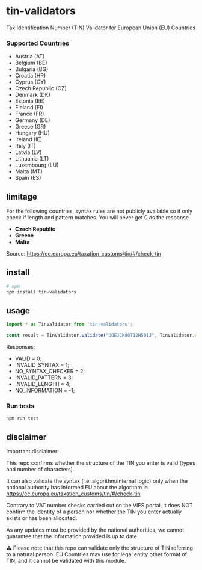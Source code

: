# tin-validators
Tax Identification Number (TIN) Validator for European Union (EU) Countries

### Supported Countries
- Austria (AT)
- Belgium (BE)
- Bulgaria (BG)
- Croatia (HR)
- Cyprus (CY)
- Czech Republic (CZ)
- Denmark (DK)
- Estonia (EE)
- Finland (FI)
- France (FR)
- Germany (DE)
- Greece (GR)
- Hungary (HU)
- Ireland (IE)
- Italy (IT)
- Latvia (LV)
- Lithuania (LT)
- Luxembourg (LU)
- Malta (MT)
- Spain (ES)

## limitage
For the following countries, syntax rules are not publicly available so it only check if length and pattern matches. You will never get 0 as the response
- **Czech Republic**
- **Greece**
- **Malta**

Source: https://ec.europa.eu/taxation_customs/tin/#/check-tin

## install

```bash
# npm
npm install tin-validators

```

## usage
```typescript
import * as TinValidator from 'tin-validators';

const result = TinValidator.validate("DOEJCK80T12H501J", TinValidator.country.IT)
```
Responses: 
- VALID = 0;
- INVALID_SYNTAX = 1;
- NO_SYNTAX_CHECKER = 2;
- INVALID_PATTERN = 3;
- INVALID_LENGTH = 4;
- NO_INFORMATION = -1; 

### Run tests
`npm run test`

## disclaimer
Important disclaimer:

This repo confirms whether the structure of the TIN you enter is valid (types and number of characters).

It can also validate the syntax (i.e. algorithm/internal logic) only when the national authority has informed EU about the algorithm in https://ec.europa.eu/taxation_customs/tin/#/check-tin

Contrary to VAT number checks carried out on the VIES portal, it does NOT confirm the identity of a person nor whether the TIN you enter actually exists or has been allocated.

As any updates must be provided by the national authorities, we cannot guarantee that the information provided is up to date.

⚠ Please note that this repo can validate only the structure of TIN referring to a natural person. EU Countries may use for legal entity other format of TIN, and it cannot be validated with this module.